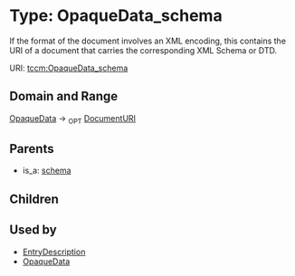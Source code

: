 
# Type: OpaqueData_schema


If the format of the document involves an XML encoding, this contains the URI of a document that carries
the corresponding XML Schema or DTD.

URI: [tccm:OpaqueData_schema](https://hotecosystem.org/tccm/OpaqueData_schema)


## Domain and Range

[OpaqueData](OpaqueData.md) ->  <sub>OPT</sub> [DocumentURI](types/DocumentURI.md)

## Parents

 *  is_a: [schema](schema.md)

## Children


## Used by

 * [EntryDescription](EntryDescription.md)
 * [OpaqueData](OpaqueData.md)
